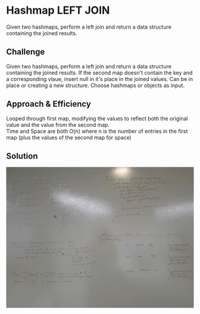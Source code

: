 # Hashmap LEFT JOIN  
Given two hashmaps, perform a left join and return a data structure containing the joined results.  
   
## Challenge  
Given two hashmaps, perform a left join and return a data structure containing the joined results. If the second map doesn't contain the key and a corresponding vlaue, insert null in it's place in the joined values. Can be in place or creating a new structure. Choose hashmaps or objects as input.  
  
## Approach & Efficiency  
Looped through first map, modifying the values to reflect both the original value and the value from the second map.  
Time and Space are both O(n) where n is the number of entries in the first map (plus the values of the second map for space)  
  
## Solution  
![whiteboard](https://github.com/MSpake/data-structures-and-algorithms/blob/master/assets/left-join.jpg)